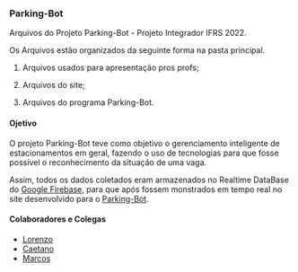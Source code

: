 ### Parking-Bot
Arquivos do Projeto Parking-Bot - Projeto Integrador IFRS 2022.

Os Arquivos estão organizados da seguinte forma na pasta principal.

1. Arquivos usados para apresentação pros profs;

2. Arquivos do site;
    
3. Arquivos do programa Parking-Bot.

 #### Ojetivo   
O projeto Parking-Bot teve como objetivo o gerenciamento inteligente de estacionamentos em geral, fazendo o uso de tecnologias para que fosse possível o reconhecimento da situação de uma vaga. 

Assim, todos os dados coletados eram armazenados no Realtime DataBase do [Google Firebase](https://firebase.google.com/), para que após fossem monstrados em tempo real no site desenvolvido para o [Parking-Bot](https://parkingbot.netlify.app/).

#### Colaboradores e Colegas
  - [Lorenzo](https://github.com/LorenzoAntonello1)
  - [Caetano](https://github.com/CaetanoMatos)
  - [Marcos](https://github.com/MRC13462)
